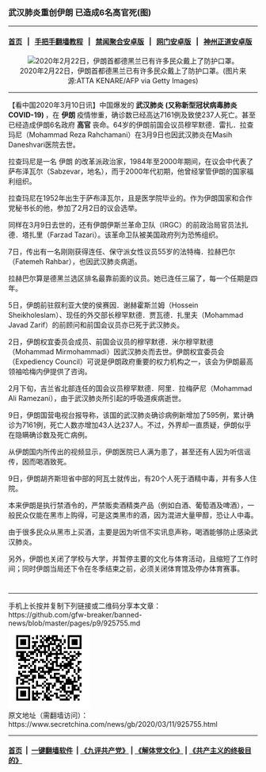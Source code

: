 ### 武汉肺炎重创伊朗 已造成6名高官死(图)
------------------------

#### [首页](https://github.com/gfw-breaker/banned-news/blob/master/README.md) &nbsp;&nbsp;|&nbsp;&nbsp; [手把手翻墙教程](https://github.com/gfw-breaker/guides/wiki) &nbsp;&nbsp;|&nbsp;&nbsp; [禁闻聚合安卓版](https://github.com/gfw-breaker/bn-android) &nbsp;&nbsp;|&nbsp;&nbsp; [网门安卓版](https://github.com/oGate2/oGate) &nbsp;&nbsp;|&nbsp;&nbsp; [神州正道安卓版](https://github.com/SzzdOgate/update) 



<div class="article_right" style="fone-color:#000">
 <p style="text-align:center">
  <img alt="2020年2月22日，伊朗首都德黑兰已有许多民众戴上了防护口罩。" src="//img3.secretchina.com/pic/2020/2-24/p2634012a898173728-ss.jpg" style="height:337px; width:600px"/>
  <br>
   2020年2月22日，伊朗首都德黑兰已有许多民众戴上了防护口罩。(图片来源:ATTA KENARE/AFP via Getty Images)
   <span id="hideid" name="hideid" style="color:red;display:none;">
    <span href="https://www.secretchina.com">
    </span>
   </span>
  </br>
 </p>
 <div id="txt-mid1-t21-2017">
  

---


  </div>
 </div>
 <p>
  【看中国2020年3月10日讯】中国爆发的
  <strong>
   <span href="https://www.secretchina.com/news/gb/tag/武汉肺炎" target="_blank">
    武汉肺炎
   </span>
   (又称新型冠状病毒肺炎 COVID-19)
  </strong>
  ，在
  <strong>
   伊朗
  </strong>
  疫情惨重，确诊数已经高达7161例及致使237人死亡。甚至已经造成伊朗6名政府
  <strong>
   高官
  </strong>
  丧命。64岁的伊朗前国会议员穆罕默德．雷扎．拉查玛尼（Mohammad Reza Rahchamani）在3月9日也因武汉肺炎在Masih Daneshvari医院去世。
  <span id="hideid" name="hideid" style="color:red;display:none;">
   <span href="https://www.secretchina.com">
   </span>
  </span>
 </p>
 <p>
  拉查玛尼是一名
  <span href="https://www.secretchina.com/news/gb/tag/伊朗" target="_blank">
   伊朗
  </span>
  的改革派政治家，1984年至2000年期间，在议会中代表了萨布泽瓦尔（Sabzevar，地名），而于2000年代初期，他曾经掌管伊朗的国家福利组织。
 </p>
 <p>
  拉查玛尼在1952年出生于萨布泽瓦尔，且是医学院毕业的。作为伊朗国家和合作党秘书长的他，参加了2月2日的议会选举。
 </p>
 <p>
  同样在3月9日去世的，还有伊朗伊斯兰革命卫队（IRGC）的前政治局官员法扎德．塔扎里（Farzad Tazari）。该革命卫队被美国政府列为恐怖组织。
 </p>
 <p>
  7日，传出有一名刚刚获得连任、保守派女性议员55岁的法特梅．拉赫巴尔（Fatemeh Rahbar），也因武汉肺炎病逝。
 </p>
 <p>
  拉赫巴尔算是德黑兰选区排名最靠前面的议员。她已连任三届了，每一个任期是四年。
 </p>
 <p>
  5日，伊朗前驻叙利亚大使的侯赛因．谢赫霍斯兰姆（Hossein Sheikholeslam）、现任的外交部长穆罕默德．贾瓦德．扎里夫（Mohammad Javad Zarif）的前顾问和前国会议员亦已死于武汉肺炎。
 </p>
 <p>
  2日，伊朗权宜委员会成员、前国会议员的穆罕默德．米尔穆罕默德（Mohammad Mirmohammadi）因武汉肺炎而去世。伊朗权宜委员会（Expediency Council）可说是伊朗政府重要的权力机构之一，该会为伊朗最高领袖哈梅内伊提供了咨询。
 </p>
 <p>
  2月下旬，吉兰省北部连任的国会议员穆罕默德．阿里．拉梅萨尼（Mohammad Ali Ramezani），由于武汉肺炎所引起的呼吸道疾病逝世。
 </p>
 <p>
  9日，伊朗国营电视台报导称，该国的武汉肺炎确诊病例新增加了595例，累计确诊为7161例，死亡人数亦增加43人达237人。不过，外界却一直质疑，伊朗似乎在隐瞒确诊数及死亡病例。
 </p>
 <p>
  从伊朗国内所传出的视频显示，伊朗医院已人满为患了，甚至还有人因为听信谣传，因而喝酒致死。
 </p>
 <p>
  9日，伊朗胡齐斯坦省中部的阿瓦士就传出，有20个人死于酒精中毒，并有多人住院。
 </p>
 <p>
  本来伊朗是执行禁酒令的，严禁贩卖酒精类产品（例如白酒、葡萄酒及啤酒），一般民众仅能在黑市上购得，可是这类黑市的酒，因为混进大量甲醇，恐让人中毒。
 </p>
 <p>
  由于很多民众从黑市上买酒，主要是因为听信不实讯息声称，喝酒能够防止感染武汉肺炎。
 </p>
 <p>
  另外，伊朗也关闭了学校与大学，并暂停主要的文化与体育活动，且缩短了工作时间；同时伊朗当局还下令在冬季结束之前，必须关闭体育馆及停办体育赛事。
  <center>
   <div>
    <div id="txt-mid2-t22-2017" style="display: block;  max-height: 351px;  overflow: hidden;">
     <div id="SC-21xxx">
     </div>
     <ins class="adsbygoogle" data-ad-client="ca-pub-1276641434651360" data-ad-format="auto" data-ad-slot="4301710469" data-full-width-responsive="true" style="display:block">
     </ins>
    </div>
   </div>
  </center>
  <div style="padding-top:12px;">
  </div>
 </p>
</div>

<hr/>
手机上长按并复制下列链接或二维码分享本文章：<br/>
https://github.com/gfw-breaker/banned-news/blob/master/pages/p9/925755.md <br/>
<a href='https://github.com/gfw-breaker/banned-news/blob/master/pages/p9/925755.md'><img src='https://github.com/gfw-breaker/banned-news/blob/master/pages/p9/925755.md.png'/></a> <br/>
原文地址（需翻墙访问）：https://www.secretchina.com/news/gb/2020/03/11/925755.html


------------------------
#### [首页](https://github.com/gfw-breaker/banned-news/blob/master/README.md) &nbsp;|&nbsp; [一键翻墙软件](https://github.com/gfw-breaker/nogfw/blob/master/README.md) &nbsp;| [《九评共产党》](https://github.com/gfw-breaker/9ping.md/blob/master/README.md#九评之一评共产党是什么) | [《解体党文化》](https://github.com/gfw-breaker/jtdwh.md/blob/master/README.md) | [《共产主义的终极目的》](https://github.com/gfw-breaker/gczydzjmd.md/blob/master/README.md)


<img src='http://gfw-breaker.win/banned-news/pages/p9/925755.md' width='0px' height='0px'/>